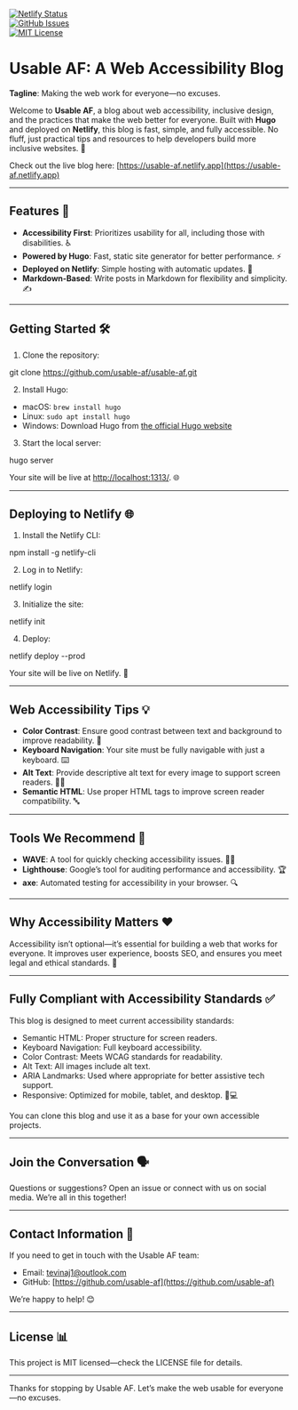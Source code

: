 

[![Netlify Status](https://api.netlify.com/api/v1/badges/607b481e-c71c-4c35-b670-7e5a4683c56c/deploy-status?branch=main)](https://app.netlify.com/sites/usable-af/deploys)  
[![GitHub Issues](https://img.shields.io/github/issues/usable-af/usable-af)](https://github.com/usable-af/usable-af/issues)  
[![MIT License](https://img.shields.io/badge/License-MIT-blue.svg)](https://opensource.org/licenses/MIT)

# Usable AF: A Web Accessibility Blog
**Tagline**: Making the web work for everyone—no excuses. 

Welcome to **Usable AF**, a blog about web accessibility, inclusive design, and the practices that make the web better for everyone. Built with **Hugo** and deployed on **Netlify**, this blog is fast, simple, and fully accessible. No fluff, just practical tips and resources to help developers build more inclusive websites. 🚀

Check out the live blog here: [https://usable-af.netlify.app](https://usable-af.netlify.app)

---

## Features 🌟

- **Accessibility First**: Prioritizes usability for all, including those with disabilities. ♿
- **Powered by Hugo**: Fast, static site generator for better performance. ⚡
- **Deployed on Netlify**: Simple hosting with automatic updates. 🔄
- **Markdown-Based**: Write posts in Markdown for flexibility and simplicity. ✍️

---

## Getting Started 🛠️

1. Clone the repository:

git clone https://github.com/usable-af/usable-af.git

2. Install Hugo:
- macOS: `brew install hugo`
- Linux: `sudo apt install hugo`
- Windows: Download Hugo from [the official Hugo website](https://gohugo.io/getting-started/installing)

3. Start the local server:

hugo server

Your site will be live at [http://localhost:1313/](http://localhost:1313/). 🌐

---

## Deploying to Netlify 🌐

1. Install the Netlify CLI:

npm install -g netlify-cli

2. Log in to Netlify:

netlify login

3. Initialize the site:

netlify init

4. Deploy:

netlify deploy --prod

Your site will be live on Netlify. 🎉

---

## Web Accessibility Tips 💡

- **Color Contrast**: Ensure good contrast between text and background to improve readability. 🎨
- **Keyboard Navigation**: Your site must be fully navigable with just a keyboard. ⌨️
- **Alt Text**: Provide descriptive alt text for every image to support screen readers. 🧏‍♂️
- **Semantic HTML**: Use proper HTML tags to improve screen reader compatibility. 🔤

---

## Tools We Recommend 🔧

- **WAVE**: A tool for quickly checking accessibility issues. 🕵️‍♂️
- **Lighthouse**: Google’s tool for auditing performance and accessibility. 🏆
- **axe**: Automated testing for accessibility in your browser. 🔍

---

## Why Accessibility Matters ❤️

Accessibility isn’t optional—it’s essential for building a web that works for everyone. It improves user experience, boosts SEO, and ensures you meet legal and ethical standards. 💪

---

## Fully Compliant with Accessibility Standards ✅

This blog is designed to meet current accessibility standards:

- Semantic HTML: Proper structure for screen readers.
- Keyboard Navigation: Full keyboard accessibility.
- Color Contrast: Meets WCAG standards for readability.
- Alt Text: All images include alt text.
- ARIA Landmarks: Used where appropriate for better assistive tech support.
- Responsive: Optimized for mobile, tablet, and desktop. 📱💻

You can clone this blog and use it as a base for your own accessible projects.

---

## Join the Conversation 🗣️

Questions or suggestions? Open an issue or connect with us on social media. We’re all in this together!

---

## Contact Information 📩

If you need to get in touch with the Usable AF team:

- Email: [tevinaj1@outlook.com](mailto:tevinaj1@outlook.com)
- GitHub: [https://github.com/usable-af](https://github.com/usable-af)

We’re happy to help! 😊

---

## License 📊

This project is MIT licensed—check the LICENSE file for details.

---

Thanks for stopping by Usable AF. Let’s make the web usable for everyone—no excuses.

